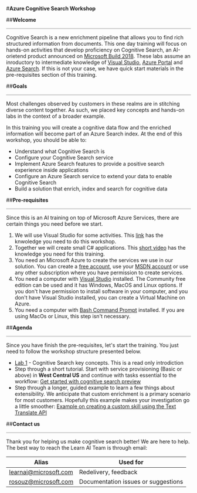 #**Azure Cognitive Search Workshop** 

##**Welcome**
<p style="border-bottom: 3px solid lightgrey;"></p>

Cognitive Search 
is a new enrichment pipeline that allows you to find rich structured information from documents. This one day training will focus on hands-on activities that develop proficiency on Cognitive Search, an AI-orietend product announced on [Microsoft Build 2018](https://www.microsoft.com/en-us/build). These labs assume an inroductory to intermediate knowledge of [Visual Studio](https://www.visualstudio.com/vs/community/), [Azure Portal](https://portal.azure.com) and [Azure Search](https://azure.microsoft.com/en-us/services/search/). If this is not your case,  we have quick start materials in the pre-requisites section of this training.

##**Goals**
<p style="border-bottom: 3px solid lightgrey;"></p>

Most challenges observed by customers in these realms are in stitching diverse content together. As such, we placed key concepts and hands-on labs in the context of a broader example.

In this training you will create a cognitive data flow and the enriched information will become part of an Azure Search index. At the end of this workshop, you should be able to:

+ Understand what Cognitive Search is
+ Configure your Cognitive Search service
+ Implement Azure Search features to provide a positive search experience inside applications
+ Configure an Azure Search service to extend your data to enable Cognitive Search
+ Build a solution that enrich, index and search for cognitive data

##**Pre-requisites**
<p style="border-bottom: 3px solid lightgrey;"></p>
Since this is an AI training on top of Microsoft Azure Services, there are certain things you need before we start.

1. We will use Visual Studio for some activities. This [link](https://docs.microsoft.com/en-us/visualstudio/ide/visual-studio-ide) has the knwoledge you need to do this workshop. 
2. Together we will create small C# applications. This [short video](https://mva.microsoft.com/en-us/training-courses/c-fundamentals-for-absolute-beginners-16169?l=Lvld4EQIC_2706218949) has the knowledge you need for this training.
3. You need an Microsoft Azure to create the services we use in our solution. You can create a [free account](https://azure.microsoft.com/en-us/free/), use your [MSDN account](https://azure.microsoft.com/en-us/pricing/member-offers/credit-for-visual-studio-subscribers/) or use any other subscription where you have permission to create services.
4. You need a computer with [Visual Studio](https://www.visualstudio.com/downloads/) installed. The Community free edition can be used and it has Windows, MacOS and Linux options. If you don't have permission to install software in your computer, and you don't have Visual Studio installed, you can create a Virtual Machine on Azure.
5. You need a computer with [Bash Command Prompt](https://docs.microsoft.com/en-us/windows/wsl/install-win10) installed. If you are using MacOs or Linux, this step isn't necessary.

##**Agenda**
<p style="border-bottom: 3px solid lightgrey;"></p>

Since you have finish the pre-requisites, let's start the training. You just need to follow the workshop structure presented below.

+ [Lab 1](Lab-1-cognitive-search-key-concepts.md) - Cognitive Search key concepts. This is a read only introdiction
+ Step through a short tutorial. Start with service provisioning (Basic or above) in **West Central US** and continue with tasks essential to the workflow: [Get started with cognitive search preview](cognitive-search-get-start-preview.md)
+ Step through a longer, guided example to learn a few things about extensibility. We anticipate that custom enrichment is a primary scenario for most customers. Hopefully this example makes your investigation go a little smoother: [Example on creating a custom skill using the Text Translate API](cognitive-search-create-custom-skill-example.md)



##**Contact us**
<p style="border-bottom: 3px solid lightgrey;"></p>

Thank you for helping us make cognitive search better! We are here to help. The best way to reach the Learn AI Team is through email:

| Alias | Used for |
|-------|----------|
| learnai@microsoft.com | Redelivery, feedback |
| rosouz@microsoft.com | Documentation issues or suggestions |
